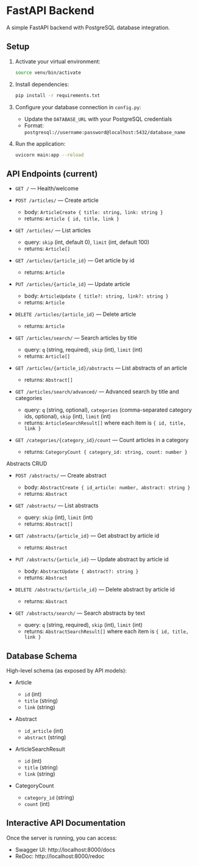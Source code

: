 # FastAPI Backend

A simple FastAPI backend with PostgreSQL database integration.

## Setup

1. Activate your virtual environment:
   ```bash
   source venv/bin/activate
   ```

2. Install dependencies:
   ```bash
   pip install -r requirements.txt
   ```

3. Configure your database connection in `config.py`:
   - Update the `DATABASE_URL` with your PostgreSQL credentials
   - Format: `postgresql://username:password@localhost:5432/database_name`

4. Run the application:
   ```bash
   uvicorn main:app --reload
   ```

## API Endpoints (current)

- `GET /` — Health/welcome

- `POST /articles/` — Create article
  - body: `ArticleCreate { title: string, link: string }`
  - returns: `Article { id, title, link }`

- `GET /articles/` — List articles
  - query: `skip` (int, default 0), `limit` (int, default 100)
  - returns: `Article[]`

- `GET /articles/{article_id}` — Get article by id
  - returns: `Article`

- `PUT /articles/{article_id}` — Update article
  - body: `ArticleUpdate { title?: string, link?: string }`
  - returns: `Article`

- `DELETE /articles/{article_id}` — Delete article
  - returns: `Article`

- `GET /articles/search/` — Search articles by title
  - query: `q` (string, required), `skip` (int), `limit` (int)
  - returns: `Article[]`

- `GET /articles/{article_id}/abstracts` — List abstracts of an article
  - returns: `Abstract[]`

- `GET /articles/search/advanced/` — Advanced search by title and categories
  - query: `q` (string, optional), `categories` (comma-separated category ids, optional), `skip` (int), `limit` (int)
  - returns: `ArticleSearchResult[]` where each item is `{ id, title, link }`

- `GET /categories/{category_id}/count` — Count articles in a category
  - returns: `CategoryCount { category_id: string, count: number }`

Abstracts CRUD

- `POST /abstracts/` — Create abstract
  - body: `AbstractCreate { id_article: number, abstract: string }`
  - returns: `Abstract`

- `GET /abstracts/` — List abstracts
  - query: `skip` (int), `limit` (int)
  - returns: `Abstract[]`

- `GET /abstracts/{article_id}` — Get abstract by article id
  - returns: `Abstract`

- `PUT /abstracts/{article_id}` — Update abstract by article id
  - body: `AbstractUpdate { abstract?: string }`
  - returns: `Abstract`

- `DELETE /abstracts/{article_id}` — Delete abstract by article id
  - returns: `Abstract`

- `GET /abstracts/search/` — Search abstracts by text
  - query: `q` (string, required), `skip` (int), `limit` (int)
  - returns: `AbstractSearchResult[]` where each item is `{ id, title, link }`

## Database Schema

High-level schema (as exposed by API models):

- Article
  - `id` (int)
  - `title` (string)
  - `link` (string)

- Abstract
  - `id_article` (int)
  - `abstract` (string)

- ArticleSearchResult
  - `id` (int)
  - `title` (string)
  - `link` (string)

- CategoryCount
  - `category_id` (string)
  - `count` (int)

## Interactive API Documentation

Once the server is running, you can access:
- Swagger UI: http://localhost:8000/docs
- ReDoc: http://localhost:8000/redoc
